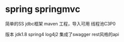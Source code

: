 # spring springmvc
简单的SS jdbc框架 maven 工程，导入可用 线程池C3P0

版本
jdk1.8
spring4 
log4j2
集成了swagger rest风格的api
